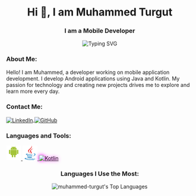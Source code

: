 <h1 align="center">Hi 👋, I am Muhammed Turgut</h1>
<h3 align="center">I am a Mobile Developer</h3>

<p align="center">
  <img src="https://readme-typing-svg.herokuapp.com?color=%2336BCF7&lines=I+am+developing+mobile+applications;Java%2C+Kotlin+and+Android" alt="Typing SVG" />
</p>

<h3 align="left">About Me:</h3>
<p align="left">
 Hello! I am Muhammed, a developer working on mobile application development. I develop Android applications using Java and Kotlin. My passion for technology and creating new projects drives me to explore and learn more every day.
</p>

<h3 align="left">Contact Me:</h3>
<p align="left">
  <a href="https://www.linkedin.com/in/muhammed-turgut/" target="blank">
    <img align="center" src="https://raw.githubusercontent.com/rahuldkjain/github-profile-readme-generator/master/src/images/icons/Social/linked-in-alt.svg" alt="LinkedIn" height="30" width="40" />
  </a>
  <a href="https://github.com/muhammed-turgut" target="blank">
    <img align="center" src="https://raw.githubusercontent.com/rahuldkjain/github-profile-readme-generator/master/src/images/icons/Social/github.svg" alt="GitHub" height="30" width="40" />
  </a>
</p>

<h3 align="left">Languages and Tools:</h3>
<p align="left">
  <a href="https://developer.android.com" target="_blank" rel="noreferrer">
    <img src="https://raw.githubusercontent.com/devicons/devicon/master/icons/android/android-original-wordmark.svg" alt="Android" width="40" height="40"/>
  </a>
  <a href="https://www.java.com" target="_blank" rel="noreferrer">
    <img src="https://raw.githubusercontent.com/devicons/devicon/master/icons/java/java-original.svg" alt="Java" width="40" height="40"/>
  </a>
  <a href="https://kotlinlang.org" target="_blank" rel="noreferrer">
    <img src="https://www.vectorlogo.zone/logos/kotlinlang/kotlinlang-icon.svg" alt="Kotlin" width="40" height="40" style="filter: drop-shadow(0 0 5px rgb(255, 0, 255));"/>
  </a>
</p>

<h3 align="center">Languages I Use the Most:</h3>
<p align="center">
  <img src="https://github-readme-stats.vercel.app/api/top-langs/?username=muhammed-turgut&layout=compact&langs_count=8&theme=tokyonight" alt="muhammed-turgut's Top Languages" />
</p>
